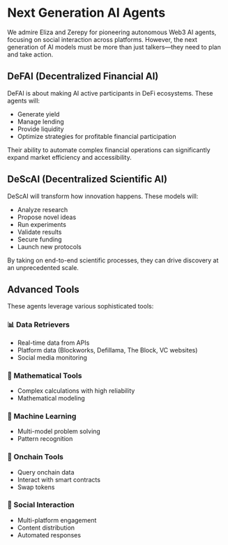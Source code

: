 # Next Generation AI Agents

We admire Eliza and Zerepy for pioneering autonomous Web3 AI agents, focusing on social interaction across platforms. However, the next generation of AI models must be more than just talkers—they need to plan and take action.

## DeFAI (Decentralized Financial AI)

DeFAI is about making AI active participants in DeFi ecosystems. These agents will:

-   Generate yield
-   Manage lending
-   Provide liquidity
-   Optimize strategies for profitable financial participation

Their ability to automate complex financial operations can significantly expand market efficiency and accessibility.

## DeScAI (Decentralized Scientific AI)

DeScAI will transform how innovation happens. These models will:

-   Analyze research
-   Propose novel ideas
-   Run experiments
-   Validate results
-   Secure funding
-   Launch new protocols

By taking on end-to-end scientific processes, they can drive discovery at an unprecedented scale.

## Advanced Tools

These agents leverage various sophisticated tools:

### 📊 Data Retrievers

-   Real-time data from APIs
-   Platform data (Blockworks, Defillama, The Block, VC websites)
-   Social media monitoring

### 🧮 Mathematical Tools

-   Complex calculations with high reliability
-   Mathematical modeling

### 🤖 Machine Learning

-   Multi-model problem solving
-   Pattern recognition

### 🔗 Onchain Tools

-   Query onchain data
-   Interact with smart contracts
-   Swap tokens

### 📣 Social Interaction

-   Multi-platform engagement
-   Content distribution
-   Automated responses
